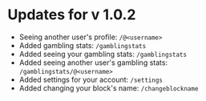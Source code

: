 # Updates for v 1.0.2

- Seeing another user's profile: `/@<username>`
- Added gambling stats: `/gamblingstats`
- Added seeing your gambling stats: `/gamblingstats`
- Added seeing another user's gambling stats: `/gamblingstats/@<username>`
- Added settings for your account: `/settings`
- Added changing your block's name: `/changeblockname`